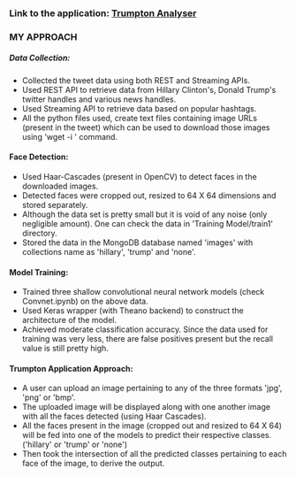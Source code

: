 
### Link to the application: [Trumpton Analyser](http://kartik1295.pythonanywhere.com/)

### MY APPROACH 

##### Data Collection:

* Collected the tweet data using both REST and Streaming APIs.
* Used REST API to retrieve data from Hillary Clinton's, Donald Trump's twitter handles and various news handles.
* Used Streaming API to retrieve data based on popular hashtags.
* All the python files used, create text files containing image URLs (present in the tweet) which can be used to download those images using 'wget -i <path>' command.


#### Face Detection:

* Used Haar-Cascades (present in OpenCV) to detect faces in the downloaded images.
* Detected faces were cropped out, resized to 64 X 64 dimensions and stored separately.
* Although the data set is pretty small but it is void of any noise (only negligible amount). One can check the data in 'Training Model/train1' directory.
* Stored the data in the MongoDB database named 'images' with collections name as 'hillary', 'trump' and 'none'.


#### Model Training:

* Trained three shallow convolutional neural network models (check Convnet.ipynb) on the above data. 
* Used Keras wrapper (with Theano backend) to construct the architecture of the model.
* Achieved moderate classification accuracy. Since the data used for training was very less, there are false positives present but the recall value is still pretty high.


#### Trumpton Application Approach:

* A user can upload an image pertaining to any of the three formats 'jpg', 'png' or 'bmp'.
* The uploaded image will be displayed along with one another image with all the faces detected (using Haar Cascades).
* All the faces present in the image (cropped out and resized to 64 X 64) will be fed into one of the models to predict their respective classes.('hillary' or 'trump' or 'none')
* Then took the intersection of all the predicted classes pertaining to each face of the image, to derive the output. 




